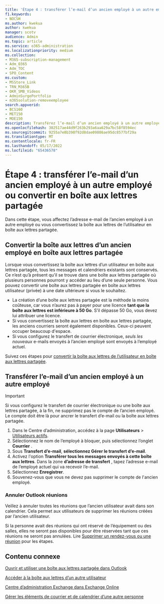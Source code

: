 ```yaml
---
title: 'Étape 4 : transférer l’e-mail d’un ancien employé à un autre employé ou convertir en boîte aux lettres partagée'
f1.keywords:
- NOCSH
ms.author: kwekua
author: kwekua
manager: scotv
audience: Admin
ms.topic: article
ms.service: o365-administration
ms.localizationpriority: medium
ms.collection:
- M365-subscription-management
- Adm_O365
- Adm_TOC
- SPO_Content
ms.custom:
- MSStore_Link
- TRN_M365B
- OKR_SMB_Videos
- AdminSurgePortfolio
- m365solution-removeemployee
search.appverid:
- BCS160
- MET150
- MOE150
description: Transférez l’e-mail d’un ancien employé à un autre employé ou convertissez-le en boîte aux lettres partagée où plusieurs personnes pourront y accéder au lieu d’une seule personne.
ms.openlocfilehash: 302517ae44d9f263b293a6aa629a7bc58f8594ec
ms.sourcegitcommit: 9255a7e8b398f92d8dae09886ae95dc8577bf29a
ms.translationtype: MT
ms.contentlocale: fr-FR
ms.lasthandoff: 05/17/2022
ms.locfileid: "65436578"
---
```

# <a name="step-4---forward-a-former-employees-email-to-another-employee-or-convert-to-a-shared-mailbox"></a>Étape 4 : transférer l’e-mail d’un ancien employé à un autre employé ou convertir en boîte aux lettres partagée

Dans cette étape, vous affectez l’adresse e-mail de l’ancien employé à un autre employé ou vous convertissez la boîte aux lettres de l’utilisateur en boîte aux lettres partagée.

## <a name="convert-former-employees-mailbox-to-a-shared-mailbox"></a>Convertir la boîte aux lettres d’un ancien employé en boîte aux lettres partagée

Lorsque vous convertissez la boîte aux lettres d’un utilisateur en boîte aux lettres partagée, tous les messages et calendriers existants sont conservés. Ce n’est qu’à présent qu’il se trouve dans une boîte aux lettres partagée où plusieurs personnes pourront y accéder au lieu d’une seule personne. Vous pouvez convertir une boîte aux lettres partagée en boîte aux lettres utilisateur (privée) à une date ultérieure si vous le souhaitez.

- La création d’une boîte aux lettres partagée est la méthode la moins coûteuse, car vous n’aurez pas à payer pour une licence **tant que la boîte aux lettres est inférieure à 50 Go**. S’il dépasse 50 Go, vous devez lui attribuer une licence.
- Si vous convertissez la boîte aux lettres en boîte aux lettres partagée, les anciens courriers seront également disponibles. Ceux-ci peuvent occuper beaucoup d'espace.
- Si vous configurez le transfert de courrier électronique, *seuls les nouveaux* e-mails envoyés à l’ancien employé sont envoyés à l’employé actuel.

Suivez ces étapes pour [convertir la boîte aux lettres de l’utilisateur en boîte aux lettres partagée](../email/convert-user-mailbox-to-shared-mailbox.md).

## <a name="forward-a-former-employees-email-to-another-employee"></a>Transférer l’e-mail d’un ancien employé à un autre employé

 > [!IMPORTANT]
 > Si vous configurez le transfert de courrier électronique ou une boîte aux lettres partagée, à la fin, ne supprimez pas le compte de l’ancien employé. Le compte doit être là pour ancrer le transfert d’e-mail ou la boîte aux lettres partagée.

1. Dans le Centre d’administration, accédez à la page **Utilisateurs** \> <a href="https://go.microsoft.com/fwlink/p/?linkid=834822" target="_blank">Utilisateurs actifs</a>.
2. Sélectionnez le nom de l’employé à bloquer, puis sélectionnez l’onglet **Courrier** .
3. Sous **Transfert d’e-mail**, **sélectionnez Gérer le transfert d’e-mail**.
4. Activez l'option **Transférer tous les messages envoyés à cette boîte aux lettres**. Dans la zone **d’adresse de transfert** , tapez l’adresse e-mail de l’employé actuel qui va recevoir l’e-mail.
5. Sélectionnez **Enregistrer**.
6. Souvenez-vous que vous ne devez pas supprimer le compte de l'ancien employé.

### <a name="cancel-outlook-meetings"></a>Annuler Outlook réunions

Veillez à annuler toutes les réunions que l’ancien utilisateur avait dans son calendrier. Cela permet aux utilisateurs de supprimer les réunions créées par l’ancien utilisateur.

Si la personne avait des réunions qui ont réservé de l’équipement ou des salles, elles ne seront pas disponibles pour être réservées tant que ces réunions ne seront pas annulées. Lire [Supprimer un rendez-vous ou une réunion](https://support.microsoft.com/office/delete-an-appointment-or-a-meeting-2703bfdb-9a07-4396-be3b-a9f79438455b) pour les étapes.

## <a name="related-content"></a>Contenu connexe

[Ouvrir et utiliser une boîte aux lettres partagée dans Outlook](https://support.microsoft.com/office/open-and-use-a-shared-mailbox-in-outlook-d94a8e9e-21f1-4240-808b-de9c9c088afd)

[Accéder à la boîte aux lettres d’un autre utilisateur](https://support.microsoft.com/office/access-another-person-s-mailbox-a909ad30-e413-40b5-a487-0ea70b763081)

[Centre d’administration Exchange dans Exchange Online](/exchange/exchange-admin-center)

[Gérer les éléments de courrier et de calendrier d’une autre personne](https://support.microsoft.com/office/manage-another-person-s-mail-and-calendar-items-afb79d6b-2967-43b9-a944-a6b953190af5)
